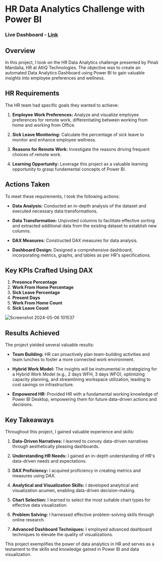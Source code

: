 # HR Data Analytics Challenge with Power BI

### Live Dashboard - [Link](https://mavenanalytics.io/project/17022)

## Overview

In this project, I took on the HR Data Analytics challenge presented by Pinali Mandalia, HR at AtliQ Technologies. The objective was to create an automated Data Analytics Dashboard using Power BI to gain valuable insights into employee preferences and wellness.

## HR Requirements

The HR team had specific goals they wanted to achieve:

1. **Employee Work Preferences:** Analyze and visualize employee preferences for remote work, differentiating between working from home and working from Office.

2. **Sick Leave Monitoring:** Calculate the percentage of sick leave to monitor and enhance employee wellness.

3. **Reasons for Remote Work:** Investigate the reasons driving frequent choices of remote work.

4. **Learning Opportunity:** Leverage this project as a valuable learning opportunity to grasp fundamental concepts of Power BI.

## Actions Taken

To meet these requirements, I took the following actions:

- **Data Analysis:** Conducted an in-depth analysis of the dataset and executed necessary data transformations.

- **Data Transformation:** Unpivoted columns to facilitate effective sorting and extracted additional data from the existing dataset to establish new columns.

- **DAX Measures:** Constructed DAX measures for data analysis.

- **Dashboard Design:** Designed a comprehensive dashboard, incorporating metrics, graphs, and tables as per HR's specifications.

## Key KPIs Crafted Using DAX

1. **Presence Percentage**
2. **Work From Home Percentage**
3. **Sick Leave Percentage**
4. **Present Days**
5. **Work From Home Count**
6. **Sick Leave Count**
   
![Screenshot 2024-05-06 101537](https://github.com/Jayant-Projects/Power_BI-HR_Analysis/assets/142287323/60d5b9cc-e992-430d-a0ba-8ff59f3051b9)

## Results Achieved

The project yielded several valuable results:

- **Team Building:** HR can proactively plan team-building activities and team lunches to foster a more connected work environment.

- **Hybrid Work Model:** The insights will be instrumental in strategizing for a Hybrid Work Model (e.g., 2 days WFH, 3 days WFO), optimizing capacity planning, and streamlining workspace utilization, leading to cost savings on infrastructure.

- **Empowered HR:** Provided HR with a fundamental working knowledge of Power BI Desktop, empowering them for future data-driven actions and decisions.

## Key Takeaways

Throughout this project, I gained valuable experience and skills:

1. **Data-Driven Narratives:** I learned to convey data-driven narratives through aesthetically pleasing dashboards.

2. **Understanding HR Needs:** I gained an in-depth understanding of HR's data-driven needs and expectations.

3. **DAX Proficiency:** I acquired proficiency in creating metrics and measures using DAX.

4. **Analytical and Visualization Skills:** I developed analytical and visualization acumen, enabling data-driven decision-making.

5. **Chart Selection:** I learned to select the most suitable chart types for effective data visualization.

6. **Problem Solving:** I harnessed effective problem-solving skills through online research.

7. **Advanced Dashboard Techniques:** I employed advanced dashboard techniques to elevate the quality of visualizations.

This project exemplifies the power of data analytics in HR and serves as a testament to the skills and knowledge gained in Power BI and data visualization.

